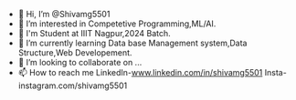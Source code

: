 - 👋 Hi, I’m @Shivamg5501
- 👀 I’m interested in Competetive Programming,ML/AI.
- 🏫 I'm Student at IIIT Nagpur,2024 Batch.
- 🌱 I’m currently learning Data base Management system,Data Structure,Web Developement.
- 💞️ I’m looking to collaborate on ...
- 📫 How to reach me LinkedIn-www.linkedin.com/in/shivamg5501 Insta-instagram.com/shivamg5501

<!---
Shivamg5501/Shivamg5501 is a ✨ special ✨ repository because its `README.md` (this file) appears on your GitHub profile.
You can click the Preview link to take a look at your changes.
--->
